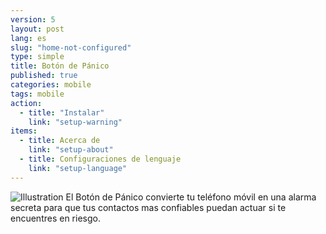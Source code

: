 ```yaml
---
version: 5
layout: post
lang: es
slug: "home-not-configured"
type: simple
title: Botón de Pánico
published: true
categories: mobile
tags: mobile
action: 
  - title: "Instalar"
    link: "setup-warning"
items: 
  - title: Acerca de
    link: "setup-about"
  - title: Configuraciones de lenguaje
    link: "setup-language"
---
```


![Illustration](/media/mobile/home-not-configured-small.png) El Botón de Pánico convierte tu teléfono móvil en una alarma secreta para que tus contactos mas confiables puedan actuar si te encuentres en riesgo.
